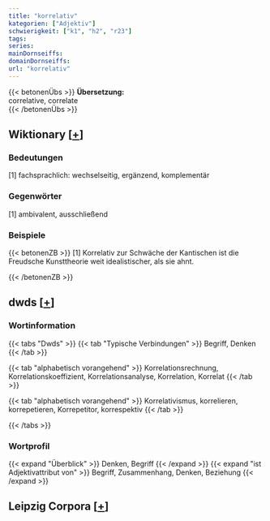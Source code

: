 ```yaml
---
title: "korrelativ"
kategorien: ["Adjektiv"]
schwierigkeit: ["k1", "h2", "r23"]
tags:
series:
mainDornseiffs:
domainDornseiffs:
url: "korrelativ"
---
```


{{< betonenÜbs >}}
**Übersetzung:**  
correlative, correlate  
{{< /betonenÜbs >}}

## Wiktionary [[+](https://de.wiktionary.org/wiki/korrelativ)]

### Bedeutungen
[1] fachsprachlich: wechselseitig, ergänzend, komplementär  

### Gegenwörter
[1] ambivalent, ausschließend  

### Beispiele
{{< betonenZB >}}
[1] Korrelativ zur Schwäche der Kantischen ist die Freudsche Kunsttheorie weit idealistischer, als sie ahnt.  

{{< /betonenZB >}}


## dwds [[+](https://www.dwds.de/wb/korrelativ)]

### Wortinformation
{{< tabs "Dwds" >}}
{{< tab "Typische Verbindungen" >}}
Begriff, Denken
{{< /tab >}}

{{< tab "alphabetisch vorangehend" >}}
Korrelationsrechnung, Korrelationskoeffizient, Korrelationsanalyse, Korrelation, Korrelat
{{< /tab >}}

{{< tab "alphabetisch vorangehend" >}}
Korrelativismus, korrelieren, korrepetieren, Korrepetitor, korrespektiv
{{< /tab >}}

{{< /tabs >}}

### Wortprofil
{{< expand "Überblick" >}} Denken, Begriff {{< /expand >}}
{{< expand "ist Adjektivattribut von" >}} Begriff, Zusammenhang, Denken, Beziehung {{< /expand >}}

## Leipzig Corpora [[+](https://corpora.uni-leipzig.de/en/res?word=korrelativ&corpusId=deu_newscrawl-public_2018)]

